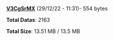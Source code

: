 [**V3CgSrMX**](/data/V3CgSrMX.txt) (29/12/22 - 11:31)- 554 bytes

**Total Datas**: 2163

**Total Size**: 13.51 MB / 13.5 MB